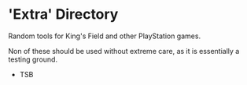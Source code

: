 # 'Extra' Directory
Random tools for King's Field and other PlayStation games.

Non of these should be used without extreme care, as it is essentially a testing ground.

- TSB